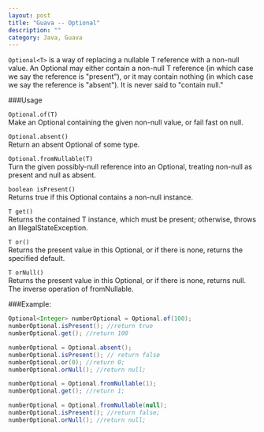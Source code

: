```yaml
---
layout: post
title: "Guava -- Optional"
description: ""
category: Java, Guava
---
```


`Optional<T>` is a way of replacing a nullable T reference with a non-null value. An Optional may either contain a non-null T reference (in which case we say the reference is "present"), or it may contain nothing (in which case we say the reference is "absent"). It is never said to "contain null."

<!--more-->
###Usage

`Optional.of(T)`      
Make an Optional containing the given non-null value, or fail fast on null.    

`Optional.absent()`   
Return an absent Optional of some type.

`Optional.fromNullable(T)`   
Turn the given possibly-null reference into an Optional, treating non-null as present and null as absent.   

`boolean isPresent()`      
Returns true if this Optional contains a non-null instance.

`T get()`   
Returns the contained T instance, which must be present; otherwise, throws an IllegalStateException.

`T or()`   
Returns the present value in this Optional, or if there is none, returns the specified default.

`T orNull()`   
Returns the present value in this Optional, or if there is none, returns null. The inverse operation of fromNullable.


###Example:
``` java   
Optional<Integer> numberOptional = Optional.of(100);
numberOptional.isPresent(); //return true
numberOptional.get(); //return 100

numberOptional = Optional.absent();
numberOptional.isPresent(); // return false
numberOptional.or(0); //return 0;
numberOptional.orNull(); //return null;

numberOptional = Optional.fromNullable(1);
numberOptional.get(); //return 1;

numberOptional = Optional.fromNullable(null);
numberOptional.isPresent(); //return false;
numberOptional.orNull(); //return null;

```  

